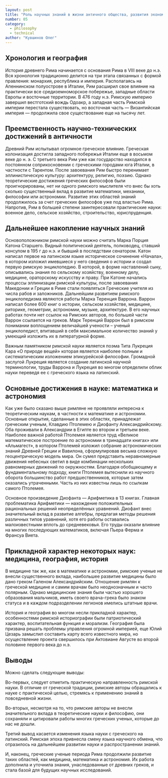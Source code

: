 ```yaml
---
layout: post
title: "Роль научных знаний в жизни античного общества, развития экономических и социальных процессов. Римский период (науки о природе, математика, логика, астрономия, история, медицина, технические и социо-гуманитарные знания)"
number: 05
category:
  - philosophy
  - technical
author: "Кувшинов Олег"
---
```


## Хронология и география
История древнего Рима начинается с основания Рима в VIII веке до н.э. Вся хронология традиционно делится на три этапа связанных с формой правления: монархия, республика и империя. Располагаясь на Апеннинском полуострове в Италии, Рим расширил свое влияние на практически все средиземноморское побережье, западные области Европы и восточные территории. В 476 году н.э. Римскую империю завершил вестготский вождь Одоакр, а западная часть Римской империи перестала существовать, но восточная часть — Византийская империя — продолжила свое существование еще на тысячу лет.

## Преемственность научно-технических достижений в античности
Древний Рим испытывал огромное греческое влияние. Греческая колонизация достигла западного побережья Италии еще в восьмом веке до н. э. С третьего века Рим уже как государство находился в постоянном соприкосновении с греческими городами юга Италии, в частности с Тарентом. После завоевания Рим быстро перенимает эллинистическую культуру: архитектуру, религию, поэзию. Однако теоретические достижения греческих философов были проигнорированы, нет ни одного римского мыслителя что внес бы хоть сколько существенный вклад в развитие математики, механики, философии или астрономии. Развитие этих областей знаний продолжилось за счет греческих философов уже под властью Рима. Напротив, Рим в большей степени заинтересовали практические науки: военное дело, сельское хозяйство, строительство, юриспруденция.

## Дальнейшее накопление научных знаний
Основоположником римской науки можно считать Марка Порция Катона Старшего. Видный политический деятель, полководец, ставший консулом в 195 г до н.э.  и бывший в последствии сенатором. Катон написал первое на латинском языке историческое сочинение «Начала», в котором изложил имевшиеся у него сведения о истории и создал первую римскую энциклопедию. В которой, в форме наставлений сыну, описывались знания по сельскому хозяйству, военному делу, медицине, ораторскому искусству и праву. При Катоне начались процессы эллинизации римской культуры, после завоевания Македонии и Греции в Риме стали появляться Греческие учителя из числа рабов и заложников.  Дальнейшим развитием римского энциклопедизма являются работы Марка Теренция Варрона. Варрон написал более 600 книг о истории, сельском хозяйстве, медицине, риторике, геометрии, астрономии, музыке, архитектуре. В его научных работах почти нет ссылок на Римских авторов, по большей части Варрон ссылается на греков. Марк Теренций Варрон был в римском понимании воплощением величайшей учености – ученый энциклопедист, впитавший в себя максимальное количество знаний у умеющий изложить их в литературной форме. 

Важным памятником римской науки является поэма Тита Лукреция Кара «О природе вещей» которая является наиболее полным и систематическим изложением эпикурейской философии. Громадной заслугой Лукреция является создание латинской научной терминологии, труды Варрона и Лукреция во многом определили облик науки переведя ее с греческого языка на латинский.

## Основные достижения в науке: математика и астрономия
Как уже было сказано выше римляне не проявляли интересна к теоретическим наукам, в частности к математике и астрономии. Основные открытия, сделанные в этих областях, принадлежат греческим ученым, Клавдию Птолемею и Диофанту Александрийскому. Оба проживали в Александрии в Египте во втором и третьем веке. Наиболее важной работой Птолемея является труд «Великое математическое построение по астрономии в тринадцати книгах» или «Альмагест», в котором Птолемей изложил собрание астрономических знаний Древней Греции и Вавилона, сформулировав весьма сложную геоцентрическую модель мира. Он сумел представить неравномерные движения небесных светил в виде комбинации нескольких равномерных движений по окружностям. Благодаря обобщающему и фундаментальному подходу, книги Птолемея вытеснили из научного оборота большинство работ предшественников, которые затем оказались утраченными. Часть из них известны лишь по ссылкам самого Птолемея.

Основное произведение Диофанта — Арифметика в 13 книгах. Главная проблематика Арифметики — нахождение положительных рациональных решений неопределённых уравнений. Диофант внес значительный вклад в развитие алгебры, предлагая методы решения различных типов уравнений, хотя его работы оставались малоизвестными вплоть до средневековья. Его труды оказали влияние на многих последующих математиков, включая Пьера Ферма и Франсуа Виета.

## Прикладной характер некоторых наук: медицина, география, история
В медицине так же, как в математике и астрономии, римские ученые не внесли существенного вклада, наибольшее развитие медицины было дано греком Галеном Александрийским. Отношение римлян к греческой медицине и самим врачам было неоднозначным и часто полярным. Однако медицинские знания были частью хорошего образования мальчиков, иметь своего врача-грека было знаком статуса и в каждом подразделении легионов имелись штатные врачи.

История и география во многом несли прикладной характер, особенностями римской историографии были патриотический характер, воспитательная функция и морализм. География была призвана решать проблемы управления огромной империей, еще Юлий Цезарь замыслил составить карту всего известного мира, но осуществление проекта свершилось при Актовиане Августе во второй половине первого века до н.э.

## Выводы
Можно сделать следующие выводы:

Во-первых, следует отметить практическую направленность римской науки. В отличие от греческой традиции, римские авторы обращались к науке с практической целью, стремясь к применению знаний в повседневной жизни.

Во-вторых, несмотря на то, что римские авторы не внесли значительного вклада в теоретические науки и философию, они сохраняли и цитировали работы многих греческих ученых, которые до нас не дошли.

Третий вывод касается изменения языка науки с греческого на латинский. Римская эпоха привнесла смену языка научного обмена, что отразилось на дальнейшем развитии науки и распространении знаний.

И, наконец, греческие ученые периода Рима продолжили развитие таких областей, как медицина, математика и астрономия. Их работа дополнила и уточнила знания, унаследованные от древних греков, и стала базой для будущих научных исследований.
